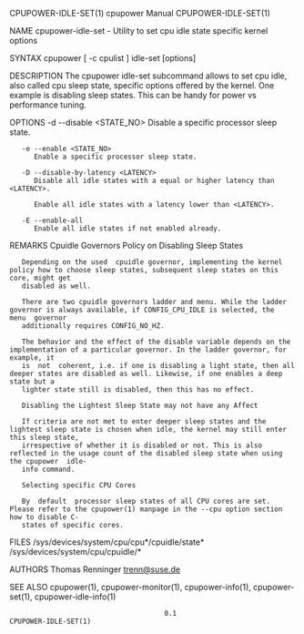 CPUPOWER-IDLE-SET(1)							cpupower Manual							  CPUPOWER-IDLE-SET(1)

NAME
       cpupower-idle-set - Utility to set cpu idle state specific kernel options

SYNTAX
       cpupower [ -c cpulist ] idle-set [options]

DESCRIPTION
       The  cpupower idle-set subcommand allows to set cpu idle, also called cpu sleep state, specific options offered by the kernel. One example is disabling
       sleep states. This can be handy for power vs performance tuning.

OPTIONS
       -d --disable <STATE_NO>
	      Disable a specific processor sleep state.

       -e --enable <STATE_NO>
	      Enable a specific processor sleep state.

       -D --disable-by-latency <LATENCY>
	      Disable all idle states with a equal or higher latency than <LATENCY>.

	      Enable all idle states with a latency lower than <LATENCY>.

       -E --enable-all
	      Enable all idle states if not enabled already.

REMARKS
       Cpuidle Governors Policy on Disabling Sleep States

	   Depending on the used  cpuidle governor, implementing the kernel policy how to choose sleep states, subsequent sleep states on this core, might get
	   disabled as well.

	   There are two cpuidle governors ladder and menu. While the ladder governor is always available, if CONFIG_CPU_IDLE is selected, the	menu  governor
	   additionally requires CONFIG_NO_HZ.

	   The behavior and the effect of the disable variable depends on the implementation of a particular governor. In the ladder governor, for example, it
	   is  not  coherent, i.e. if one is disabling a light state, then all deeper states are disabled as well. Likewise, if one enables a deep state but a
	   lighter state still is disabled, then this has no effect.

       Disabling the Lightest Sleep State may not have any Affect

	   If criteria are not met to enter deeper sleep states and the lightest sleep state is chosen when idle, the kernel may still enter this sleep state,
	   irrespective of whether it is disabled or not. This is also reflected in the usage count of the disabled sleep state when using the cpupower	 idle-
	   info command.

       Selecting specific CPU Cores

	   By  default	processor sleep states of all CPU cores are set. Please refer to the cpupower(1) manpage in the --cpu option section how to disable C-
	   states of specific cores.

FILES
       /sys/devices/system/cpu/cpu*/cpuidle/state*
       /sys/devices/system/cpu/cpuidle/*

AUTHORS
       Thomas Renninger <trenn@suse.de>

SEE ALSO
       cpupower(1), cpupower-monitor(1), cpupower-info(1), cpupower-set(1), cpupower-idle-info(1)

									      0.1							  CPUPOWER-IDLE-SET(1)
